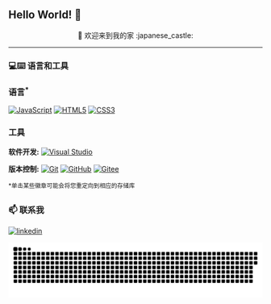 ## Hello World! 👋

<div align="center"> 🚀 欢迎来到我的家 :japanese_castle:</div>

---
### 💻:keyboard: 语言和工具 

### 语言<sup>*</sup>
[![JavaScript](https://img.shields.io/badge/-JavaScript-black?style=flat&logo=javascript&link=https://github.com/yeyang52/yenai-plugin)](https://github.com/yeyang52/yenai-plugin)
[![HTML5](https://img.shields.io/badge/-HTML5-E34F26?style=flat&logo=html5&logoColor=white&link=https://github.com/yeyang52/yenai-plugin)](https://github.com/yeyang52/yenai-plugin) 
[![CSS3](https://img.shields.io/badge/-CSS3-1572B6?style=flat&logo=css3&link=https://github.com/yeyang52/yenai-plugin)](https://github.com/yeyang52/yenai-plugin) 

### 工具
**软件开发:**
[![Visual Studio](https://img.shields.io/badge/-007ACC?style=flat&logo=Visual-Studio-Code&logoColor=white "Visual Studio")](https://github.com/yeyang52)

**版本控制:**
[![Git](https://img.shields.io/badge/-Git-black?style=flat&logo=git)](https://github.com/yeyang52) 
[![GitHub](https://img.shields.io/badge/-GitHub-181717?style=flat&logo=github)](https://github.com/yeyang52)
[![Gitee](https://img.shields.io/badge/-Gitee-C71D23?style=flat&logo=gitee)](https://gitee.com/yeyang52)

<sup>*单击某些徽章可能会将您重定向到相应的存储库</sup>

### 📫 联系我
<a href="https://qm.qq.com/q/C3ueKkb6tU&personal_qrcode_source=4"><img src="https://www.vectorlogo.zone/logos/qq/qq-tile.svg" width="30px" alt="linkedin"></a>


<picture>
  <source media="(prefers-color-scheme: dark)" srcset="https://raw.githubusercontent.com/yeyang52/yeyang52/output/github-contribution-grid-snake-dark.svg">
  <source media="(prefers-color-scheme: light)" srcset="https://raw.githubusercontent.com/yeyang52/yeyang52/output/github-contribution-grid-snake.svg">
  <img alt="github contribution grid snake animation" src="https://raw.githubusercontent.com/yeyang52/yeyang52/output/github-contribution-grid-snake.svg">
</picture>
